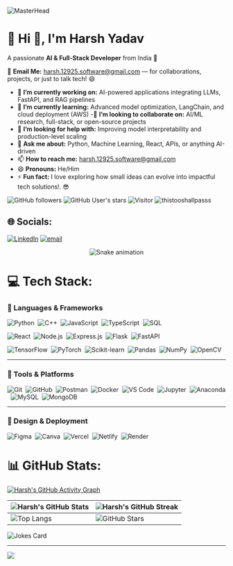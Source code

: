 <!-- Web Dev Banner -->
![MasterHead](https://user-images.githubusercontent.com/80781196/190216139-7697aa5a-c9a0-4bd6-80bf-3aca76a2e1c8.gif)


# 💫 **Hi 👋, I'm Harsh Yadav**
A passionate **AI & Full-Stack Developer** from India 🚀

📩 **Email Me:** [harsh.12925.software@gmail.com](mailto:harsh.12925.software@gmail.com) — for collaborations, projects, or just to talk tech! 😄

- 🔭 **I’m currently working on:** AI-powered applications integrating LLMs, FastAPI, and RAG pipelines
- 🌱 **I’m currently learning:** Advanced model optimization, LangChain, and cloud deployment (AWS)
-👯 **I’m looking to collaborate on:** AI/ML research, full-stack, or open-source projects
- 🤔 **I’m looking for help with:** Improving model interpretability and production-level scaling
- 💬 **Ask me about:** Python, Machine Learning, React, APIs, or anything AI-driven
- 📫 **How to reach me:** [harsh.12925.software@gmail.com](mailto:harsh.12925.software@gmail.com)
- 😄 **Pronouns:** He/Him
- ⚡ **Fun fact:** I love exploring how small ideas can evolve into impactful tech solutions!. 😎



![GitHub followers](https://img.shields.io/github/followers/thistooshallpasss?style=social)
![GitHub User's stars](https://img.shields.io/github/stars/thistooshallpasss?style=social)
![Visitor](https://visitor-badge.laobi.icu/badge?page_id=thistooshallpasss)
<img src="https://komarev.com/ghpvc/?username=thistooshallpasss" alt="thistooshallpasss" />



## 🌐 Socials:
[![LinkedIn](https://img.shields.io/badge/LinkedIn-%230077B5.svg?logo=linkedin&logoColor=white)](https://linkedin.com/in/harshyadavdev) [![email](https://img.shields.io/badge/Email-D14836?logo=gmail&logoColor=white)](mailto:harsh.12925.software@gmail.com) 



<!-- Snake Game Repo View -->

<div align="center">
  <img src="https://profile-readme-generator.com/assets/snake.svg" alt="Snake animation" />
</div>


# 💻 Tech Stack:
### 🧠 Languages & Frameworks

![Python](https://img.shields.io/badge/-Python-05122A?style=flat&logo=python)&nbsp;
![C++](https://img.shields.io/badge/-C++-05122A?style=flat&logo=c%2B%2B&logoColor=00599C)&nbsp;
![JavaScript](https://img.shields.io/badge/-JavaScript-05122A?style=flat&logo=javascript)&nbsp;
![TypeScript](https://img.shields.io/badge/-TypeScript-05122A?style=flat&logo=typescript)&nbsp;
![SQL](https://img.shields.io/badge/-SQL-05122A?style=flat&logo=mysql)&nbsp;

![React](https://img.shields.io/badge/-React-05122A?style=flat&logo=react)&nbsp;
![Node.js](https://img.shields.io/badge/-Node.js-05122A?style=flat&logo=node.js)&nbsp;
![Express.js](https://img.shields.io/badge/-Express.js-05122A?style=flat&logo=express)&nbsp;
![Flask](https://img.shields.io/badge/-Flask-05122A?style=flat&logo=flask)&nbsp;
![FastAPI](https://img.shields.io/badge/-FastAPI-05122A?style=flat&logo=fastapi)&nbsp;

![TensorFlow](https://img.shields.io/badge/-TensorFlow-05122A?style=flat&logo=tensorflow)&nbsp;
![PyTorch](https://img.shields.io/badge/-PyTorch-05122A?style=flat&logo=pytorch)&nbsp;
![Scikit-learn](https://img.shields.io/badge/-Scikit--Learn-05122A?style=flat&logo=scikit-learn)&nbsp;
![Pandas](https://img.shields.io/badge/-Pandas-05122A?style=flat&logo=pandas)&nbsp;
![NumPy](https://img.shields.io/badge/-NumPy-05122A?style=flat&logo=numpy)&nbsp;
![OpenCV](https://img.shields.io/badge/-OpenCV-05122A?style=flat&logo=opencv)&nbsp;

---

### 🧩 Tools & Platforms

![Git](https://img.shields.io/badge/-Git-05122A?style=flat&logo=git)&nbsp;
![GitHub](https://img.shields.io/badge/-GitHub-05122A?style=flat&logo=github)&nbsp;
![Postman](https://img.shields.io/badge/-Postman-05122A?style=flat&logo=postman)&nbsp;
![Docker](https://img.shields.io/badge/-Docker-05122A?style=flat&logo=docker)&nbsp;
![VS Code](https://img.shields.io/badge/-VS%20Code-05122A?style=flat&logo=visual-studio-code)&nbsp;
![Jupyter](https://img.shields.io/badge/-Jupyter-05122A?style=flat&logo=jupyter)&nbsp;
![Anaconda](https://img.shields.io/badge/-Anaconda-05122A?style=flat&logo=anaconda)&nbsp;
![MySQL](https://img.shields.io/badge/-MySQL-05122A?style=flat&logo=mysql)&nbsp;
![MongoDB](https://img.shields.io/badge/-MongoDB-05122A?style=flat&logo=mongodb)&nbsp;

---

### 🎨 Design & Deployment

![Figma](https://img.shields.io/badge/-Figma-05122A?style=flat&logo=figma)&nbsp;
![Canva](https://img.shields.io/badge/-Canva-05122A?style=flat&logo=canva)&nbsp;
![Vercel](https://img.shields.io/badge/-Vercel-05122A?style=flat&logo=vercel)&nbsp;
![Netlify](https://img.shields.io/badge/-Netlify-05122A?style=flat&logo=netlify)&nbsp;
![Render](https://img.shields.io/badge/-Render-05122A?style=flat&logo=render)&nbsp;

# 📊 GitHub Stats:

[![Harsh's GitHub Activity Graph](https://github-readme-activity-graph.vercel.app/graph?username=thistooshallpasss&theme=tokyonight)](https://github.com/thistooshallpasss)

| ![Harsh's GitHub Stats](https://github-readme-stats.vercel.app/api?username=thistooshallpasss&show_icons=true&theme=tokyonight) | ![Harsh's GitHub Streak](https://github-readme-streak-stats.herokuapp.com/?user=thistooshallpasss&theme=tokyonight) |
| --- | --- |
| ![Top Langs](https://github-readme-stats.vercel.app/api/top-langs/?username=thistooshallpasss&theme=tokyonight) | ![GitHub Stars](https://github-readme-stats.vercel.app/api?username=thistooshallpasss&show_icons=true&locale=en&count_private=true&hide_rank=true&custom_title=My%20GitHub%20Stats&disable_animations=true&theme=tokyonight) |



![Jokes Card](https://readme-jokes.vercel.app/api?theme=tokyonight)

---
[![](https://visitcount.itsvg.in/api?id=thistooshallpasss&icon=0&color=0)](https://visitcount.itsvg.in)



